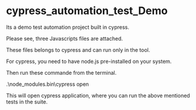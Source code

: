 # cypress_automation_test_Demo
Its a demo test automation project built in cypress. 

Please see, three Javascripts files are attached.

These files belongs to cypress and can run only in the tool. 

For cypress, you need to have node.js pre-installed on your system. 

Then run these commande from the terminal.

.\node_modules\.bin\cypress open

This will open cypress application, where you can run the above mentioned tests in the suite.

